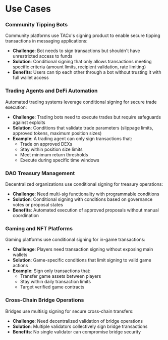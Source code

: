 # Use Cases

### Community Tipping Bots

Community platforms use TACo's signing product to enable secure tipping transactions in messaging applications:

* **Challenge**: Bot needs to sign transactions but shouldn't have unrestricted access to funds
* **Solution**: Conditional signing that only allows transactions meeting specific criteria (amount limits, recipient validation, rate limiting)
* **Benefits**: Users can tip each other through a bot without trusting it with full wallet access

### Trading Agents and DeFi Automation

Automated trading systems leverage conditional signing for secure trade execution:

* **Challenge**: Trading bots need to execute trades but require safeguards against exploits
* **Solution**: Conditions that validate trade parameters (slippage limits, approved tokens, maximum position sizes)
* **Example**: A trading agent can only sign transactions that:
  * Trade on approved DEXs
  * Stay within position size limits
  * Meet minimum return thresholds
  * Execute during specific time windows

### DAO Treasury Management

Decentralized organizations use conditional signing for treasury operations:

* **Challenge**: Need multi-sig functionality with programmable conditions
* **Solution**: Conditional signing with conditions based on governance votes or proposal states
* **Benefits**: Automated execution of approved proposals without manual coordination

### Gaming and NFT Platforms

Gaming platforms use conditional signing for in-game transactions:

* **Challenge**: Players need transaction signing without exposing main wallets
* **Solution**: Game-specific conditions that limit signing to valid game actions
* **Example**: Sign only transactions that:
  * Transfer game assets between players
  * Stay within daily transaction limits
  * Target verified game contracts

### Cross-Chain Bridge Operations

Bridges use multisig signing for secure cross-chain transfers:

* **Challenge**: Need decentralized validation of bridge operations
* **Solution**: Multiple validators collectively sign bridge transactions
* **Benefits**: No single validator can compromise bridge security
